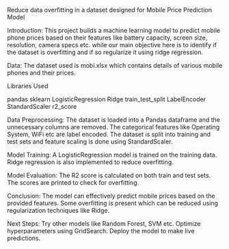 Reduce data overfitting in a dataset designed for Mobile Price Prediction Model

Introduction:
This project builds a machine learning model to predict mobile phone prices based on their features like battery capacity, screen size, resolution, camera specs etc. while our main objective here is to identify if the dataset is overfitting and if so regularize it using ridge regression.

Data:
The dataset used is mobi.xlsx which contains details of various mobile phones and their prices.

Libraries Used

pandas
sklearn
LogisticRegression
Ridge
train_test_split
LabelEncoder
StandardScaler
r2_score

Data Preprocessing:
The dataset is loaded into a Pandas dataframe and the unnecessary columns are removed. The categorical features like Operating System, WiFi etc are label encoded. The dataset is split into training and test sets and feature scaling is done using StandardScaler.

Model Training:
A LogisticRegression model is trained on the training data. Ridge regression is also implemented to reduce overfitting.

Model Evaluation:
The R2 score is calculated on both train and test sets. The scores are printed to check for overfitting.

Conclusion:
The model can effectively predict mobile prices based on the provided features. Some overfitting is present which can be reduced using regularization techniques like Ridge.

Next Steps:
Try other models like Random Forest, SVM etc.
Optimize hyperparameters using GridSearch.
Deploy the model to make live predictions.

